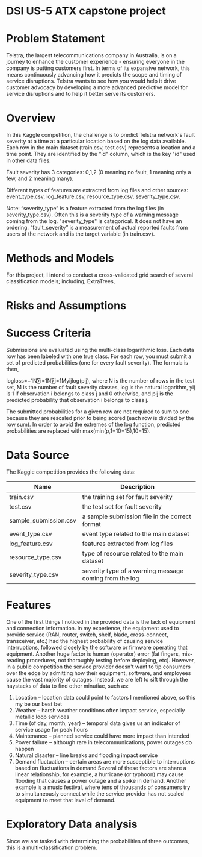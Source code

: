 # DSI US-5 ATX capstone project

# Problem Statement
Telstra, the largest telecommunications company in Australia,  is on a journey to enhance the customer experience - ensuring everyone in the company is putting customers first. In terms of its expansive network, this means continuously advancing how it predicts the scope and timing of service disruptions. Telstra wants to see how you would help it drive customer advocacy by developing a more advanced predictive model for service disruptions and to help it better serve its customers.

# Overview
In this Kaggle competition, the challenge is to predict Telstra network's fault severity at a time at a particular location based on the log data available. Each row in the main dataset (train.csv, test.csv) represents a location and a time point. They are identified by the "id" column, which is the key "id" used in other data files. 

Fault severity has 3 categories: 0,1,2 (0 meaning no fault, 1 meaning only a few, and 2 meaning many). 

Different types of features are extracted from log files and other sources: event_type.csv, log_feature.csv, resource_type.csv, severity_type.csv. 

Note: “severity_type” is a feature extracted from the log files (in severity_type.csv). Often this is a severity type of a warning message coming from the log. "severity_type" is categorical. It does not have an ordering. “fault_severity” is a measurement of actual reported faults from users of the network and is the target variable (in train.csv).



# Methods and Models

For this project, I intend to conduct a cross-validated grid search of several classification models; including, ExtraTrees, 

# Risks and Assumptions



# Success Criteria

Submissions are evaluated using the multi-class logarithmic loss. Each data row has been labeled with one true class. For each row, you must submit a set of predicted probabilities (one for every fault severity). The formula is then,

logloss=−1N∑i=1N∑j=1Myijlog(pij),
where N is the number of rows in the test set, M is the number of fault severity classes,  log is the natural logarithm, yij is 1 if observation i belongs to class j and 0 otherwise, and pij is the predicted probability that observation i belongs to class j.

The submitted probabilities for a given row are not required to sum to one because they are rescaled prior to being scored (each row is divided by the row sum). In order to avoid the extremes of the log function, predicted probabilities are replaced with max(min(p,1−10−15),10−15).

# Data Source

The Kaggle competition provides the following data:

|  Name      | Description | 
|------------|-------------|
| train.csv  | the training set for fault severity |  
| test.csv   | the test set for fault severity |
| sample_submission.csv | a sample submission file in the correct format |
| event_type.csv  | event type related to the main dataset |
| log_feature.csv | features extracted from log files |
| resource_type.csv | type of resource related to the main dataset |
| severity_type.csv | severity type of a warning message coming from the log |

# Features

One of the first things I noticed in the provided data is the lack of equipment and connection information. In my experience, the equipment used to provide service (RAN, router, switch, shelf, blade, cross-connect, transceiver, etc.) had the highest probability of causing service interruptions, followed closely by the software or firmware operating that equipment. Another huge factor is human (operator) error (fat fingers, mis-reading procedures, not thoroughly testing before deploying, etc). However, in a public competition the service provider doesn't want to tip consumers over the edge by admitting how their equipment, software, and employees cause the vast majority of outages. Instead, we are left to sift through the haystacks of data to find other minutiae, such as:
1.	Location – location data could point to factors I mentioned above, so this my be our best bet
2.	Weather – harsh weather conditions often impact service, especially metallic loop services
3.	Time (of day, month, year) – temporal data gives us an indicator of service usage for peak hours
4.	Maintenance – planned service could have more impact than intended
5.	Power failure – although rare in telecommunications, power outages do happen
6.	Natural disaster – line breaks and flooding impact service
7.	Demand fluctuation – certain areas are more susceptible to interruptions based on fluctuations in demand
Several of these factors are share a linear relationship, for example, a hurricane (or typhoon) may cause flooding that causes a power outage and a spike in demand. Another example is a music festival, where tens of thousands of consumers try to simultaneously connect while the service provider has not scaled equipment to meet that level of demand. 

# Exploratory Data analysis

Since we are tasked with determining the probabilities of three outcomes, this is a multi-classification problem. 
